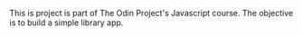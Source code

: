 This is project is part of The Odin Project's Javascript course. The objective is to build a simple library app.